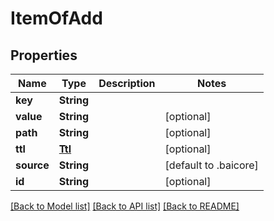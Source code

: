 # ItemOfAdd

## Properties
Name | Type | Description | Notes
------------ | ------------- | ------------- | -------------
**key** | **String** |  | 
**value** | **String** |  | [optional] 
**path** | **String** |  | [optional] 
**ttl** | [**Ttl**](Ttl.md) |  | [optional] 
**source** | **String** |  | [default to .baicore]
**id** | **String** |  | [optional] 

[[Back to Model list]](../README.md#documentation-for-models) [[Back to API list]](../README.md#documentation-for-api-endpoints) [[Back to README]](../README.md)


